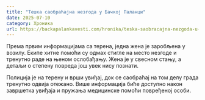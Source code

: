```yaml
---
title: "Тешка саобраћајна незгода у Бачкој Паланци"
date: 2025-07-10
category: Хроника
url: https://backapalankavesti.com/hronika/teska-saobracajna-nezgoda-u-backoj-palanci-2/
---
```


Према првим информацијама са терена, једна жена је заробљена у возилу. Екипе хитне помоћи су одмах стигле на место незгоде и тренутно раде на њеном ослобађању. Жена је у свесном стању, а детаљи о степену повреда још увек нису познати.

Полиција је на терену и врши увиђај, док се саобраћај на том делу града тренутно одвија отежано. Више информација биће доступно након завршетка увиђаја и пружања медицинске помоћи повређеној особи.
